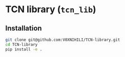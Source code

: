 # TCN library (`tcn_lib`)

## Installation

```bash
git clone git@github.com:V0XNIHILI/TCN-library.git
cd TCN-library
pip install -e .
```
